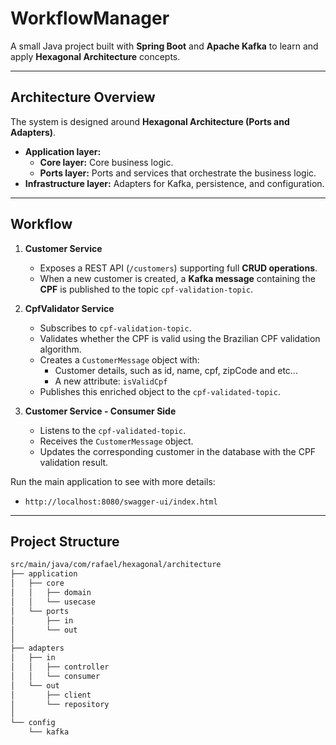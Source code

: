 # WorkflowManager

A small Java project built with **Spring Boot** and **Apache Kafka** to learn and apply **Hexagonal Architecture** concepts.

---

## Architecture Overview

The system is designed around **Hexagonal Architecture (Ports and Adapters)**.

- **Application layer:**
  - **Core layer:** Core business logic.
  - **Ports layer:** Ports and services that orchestrate the business logic.
- **Infrastructure layer:** Adapters for Kafka, persistence, and configuration.

---

## Workflow

1. **Customer Service**

   - Exposes a REST API (`/customers`) supporting full **CRUD operations**.
   - When a new customer is created, a **Kafka message** containing the **CPF** is published to the topic `cpf-validation-topic`.

2. **CpfValidator Service**

   - Subscribes to `cpf-validation-topic`.
   - Validates whether the CPF is valid using the Brazilian CPF validation algorithm.
   - Creates a `CustomerMessage` object with:
     - Customer details, such as id, name, cpf, zipCode and etc...
     - A new attribute: `isValidCpf`
   - Publishes this enriched object to the `cpf-validated-topic`.

3. **Customer Service - Consumer Side**
   - Listens to the `cpf-validated-topic`.
   - Receives the `CustomerMessage` object.
   - Updates the corresponding customer in the database with the CPF validation result.

Run the main application to see with more details:

- `http://localhost:8080/swagger-ui/index.html`

---

## Project Structure

```bash
src/main/java/com/rafael/hexagonal/architecture
├── application
│   ├── core
│   │   ├── domain
│   │   └── usecase
│   └── ports
│       ├── in
│       └── out
│
├── adapters
│   ├── in
│   │   ├── controller
│   │   └── consumer
│   └── out
│       ├── client
│       └── repository
│
└── config
    └── kafka
```
